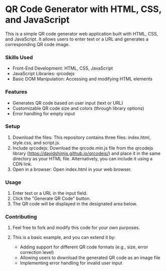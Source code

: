 # QR Code Generator with HTML, CSS, and JavaScript
This is a simple QR code generator web application built with HTML, CSS, and JavaScript. It allows users to enter text or a URL and generates a corresponding QR code image.

### Skills Used
- Front-End Development: HTML, CSS, JavaScript
- JavaScript Libraries: qrcodejs
- Basic DOM Manipulation: Accessing and modifying HTML elements

### Features
- Generates QR code based on user input (text or URL)
- Customizable QR code size and colors (through library options)
- Error handling for empty input

### Setup
1. Download the files: This repository contains three files: index.html, style.css, and script.js.
2. Include qrcodejs: Download the qrcode.min.js file from the qrcodejs library (https://davidshimjs.github.io/qrcodejs/) and place it in the same directory as your HTML file. Alternatively, you can include it using a CDN link.
3. Open in a browser: Open index.html in your web browser.

### Usage
1. Enter text or a URL in the input field.
2. Click the "Generate QR Code" button.
3. The QR code will be displayed in the designated area below.

### Contributing
1. Feel free to fork and modify this code for your own purposes.   

2. This is a basic example, and you can extend it by:

   - Adding support for different QR code formats (e.g., size, error correction level)
   - Allowing users to download the generated QR code as an image file
   - Implementing error handling for invalid user input